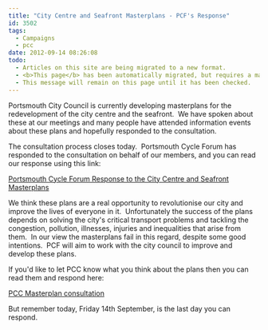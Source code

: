 ```yaml
---
title: "City Centre and Seafront Masterplans - PCF's Response"
id: 3502
tags:
  - Campaigns
  - pcc
date: 2012-09-14 08:26:08
todo:
  - Articles on this site are being migrated to a new format.
  - <b>This page</b> has been automatically migrated, but requires a manual check-&amp;-tune to ensure the format and links all work as expected.
  - This message will remain on this page until it has been checked.
---
```


Portsmouth City Council is currently developing masterplans for the redevelopment of the city centre and the seafront.  We have spoken about these at our meetings and many people have attended information events about these plans and hopefully responded to the consultation.

The consultation process closes today.  Portsmouth Cycle Forum has responded to the consultation on behalf of our members, and you can read our response using this link:

[Portsmouth Cycle Forum Response to the City Centre and Seafront Masterplans](http://www.pompeybug.co.uk/wp-content/uploads/2012/09/PCF-Response-to-City-Centre-and-Seafront-Masterplans-v1.0.pdf "PCF Response to City Centre and Seafront Masterplans")

We think these plans are a real opportunity to revolutionise our city and improve the lives of everyone in it.  Unfortunately the success of the plans depends on solving the city's critical transport problems and tackling the congestion, pollution, illnesses, injuries and inequalities that arise from them.  In our view the masterplans fail in this regard, despite some good intentions.  PCF will aim to work with the city council to improve and develop these plans.

If you'd like to let PCC know what you think about the plans then you can read them and respond here:

[PCC Masterplan consultation](http://www.portsmouth.gov.uk/living/25964.html "PCC Masterplan consultation")

But remember today, Friday 14th September, is the last day you can respond.